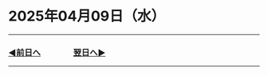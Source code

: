 # 2025年04月09日（水）

---

### [◀️前日へ](https://github.com/yuasys/chatty-journal/blob/main/2025/04/2025-04-08.md)&emsp;&emsp;&emsp;&emsp;[翌日へ▶️](https://github.com/yuasys/chatty-journal/blob/main/2025/04/2025-04-10.md)

---
